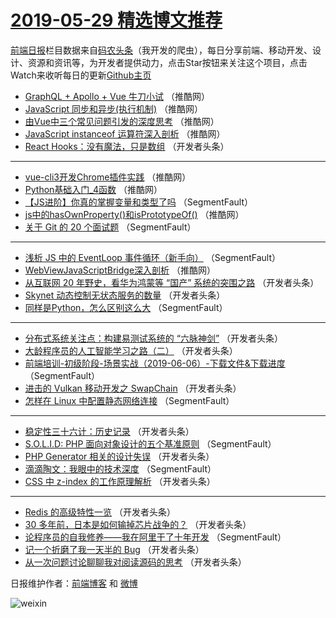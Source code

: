 # [2019-05-29 精选博文推荐](https://toutiao.qdkfweb.cn/date/2019/05/29)

[前端日报](https://qdkfweb.cn/c/news)栏目数据来自[码农头条](https://toutiao.qdkfweb.cn/)（我开发的爬虫），每日分享前端、移动开发、设计、资源和资讯等，为开发者提供动力，点击Star按钮来关注这个项目，点击Watch来收听每日的更新[Github主页](https://github.com/kujian/frontendDaily)
* [GraphQL + Apollo + Vue 牛刀小试](https://toutiao.qdkfweb.cn/112947.html) （推酷网）
* [JavaScript 同步和异步(执行机制)](https://toutiao.qdkfweb.cn/112948.html) （推酷网）
* [由Vue中三个常见问题引发的深度思考](https://toutiao.qdkfweb.cn/112950.html) （推酷网）
* [JavaScript instanceof 运算符深入剖析](https://toutiao.qdkfweb.cn/112945.html) （推酷网）
* [React Hooks：没有魔法，只是数组](https://toutiao.qdkfweb.cn/112932.html) （开发者头条）

***
* [vue-cli3开发Chrome插件实践](https://toutiao.qdkfweb.cn/112941.html) （推酷网）
* [Python基础入门_4函数](https://toutiao.qdkfweb.cn/112944.html) （推酷网）
* [【JS进阶】你真的掌握变量和类型了吗](https://toutiao.qdkfweb.cn/112888.html) （SegmentFault）
* [js中的hasOwnProperty()和isPrototypeOf()](https://toutiao.qdkfweb.cn/112946.html) （推酷网）
* [关于 Git 的 20 个面试题](https://toutiao.qdkfweb.cn/112891.html) （SegmentFault）

***
* [浅析 JS 中的 EventLoop 事件循环（新手向）](https://toutiao.qdkfweb.cn/112892.html) （SegmentFault）
* [WebViewJavaScriptBridge深入剖析](https://toutiao.qdkfweb.cn/112949.html) （推酷网）
* [从互联网 20 年野史，看华为鸿蒙等 “国产” 系统的突围之路](https://toutiao.qdkfweb.cn/112909.html) （开发者头条）
* [Skynet 动态控制无状态服务的数量](https://toutiao.qdkfweb.cn/112920.html) （开发者头条）
* [同样是Python，怎么区别这么大](https://toutiao.qdkfweb.cn/112899.html) （SegmentFault）

***
* [分布式系统关注点：构建易测试系统的 “六脉神剑”](https://toutiao.qdkfweb.cn/112931.html) （开发者头条）
* [大龄程序员的人工智能学习之路（二）](https://toutiao.qdkfweb.cn/112910.html) （开发者头条）
* [前端培训-初级阶段-场景实战（2019-06-06）-下载文件&amp;下载进度](https://toutiao.qdkfweb.cn/112889.html) （SegmentFault）
* [进击的 Vulkan 移动开发之 SwapChain](https://toutiao.qdkfweb.cn/112921.html) （开发者头条）
* [怎样在 Linux 中配置静态网络连接](https://toutiao.qdkfweb.cn/112900.html) （SegmentFault）

***
* [稳定性三十六计：历史记录](https://toutiao.qdkfweb.cn/112911.html) （开发者头条）
* [S.O.L.I.D: PHP 面向对象设计的五个基准原则](https://toutiao.qdkfweb.cn/112890.html) （SegmentFault）
* [PHP Generator 相关的设计失误](https://toutiao.qdkfweb.cn/112922.html) （开发者头条）
* [滴滴陶文：我眼中的技术深度](https://toutiao.qdkfweb.cn/112901.html) （SegmentFault）
* [CSS 中 z-index 的工作原理解析](https://toutiao.qdkfweb.cn/112933.html) （开发者头条）

***
* [Redis 的高级特性一览](https://toutiao.qdkfweb.cn/112912.html) （开发者头条）
* [30 多年前，日本是如何输掉芯片战争的？](https://toutiao.qdkfweb.cn/112923.html) （开发者头条）
* [论程序员的自我修养——我在阿里干了十年开发](https://toutiao.qdkfweb.cn/112902.html) （SegmentFault）
* [记一个折磨了我一天半的 Bug](https://toutiao.qdkfweb.cn/112934.html) （开发者头条）
* [从一次问题讨论聊聊我对阅读源码的思考](https://toutiao.qdkfweb.cn/112913.html) （开发者头条）

日报维护作者：[前端博客](https://qdkfweb.cn/) 和 [微博](https://qdkfweb.cn/go/weibo)

![weixin](https://user-images.githubusercontent.com/3055447/38468989-651132ac-3b80-11e8-8e6b-15122322a9d7.png)